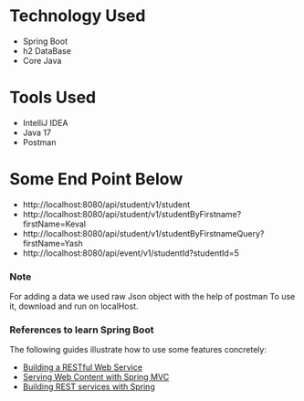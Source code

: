 # Technology Used
* Spring Boot
* h2 DataBase
* Core Java

# Tools Used
* IntelliJ IDEA
* Java 17
* Postman

# Some End Point Below
* http://localhost:8080/api/student/v1/student
* http://localhost:8080/api/student/v1/studentByFirstname?firstName=Keval
* http://localhost:8080/api/student/v1/studentByFirstnameQuery?firstName=Yash
* http://localhost:8080/api/event/v1/studentId?studentId=5

### Note
For adding a data we used raw Json object with the help of postman
To use it, download and run on localHost.

### References to learn Spring Boot
The following guides illustrate how to use some features concretely:

* [Building a RESTful Web Service](https://spring.io/guides/gs/rest-service/)
* [Serving Web Content with Spring MVC](https://spring.io/guides/gs/serving-web-content/)
* [Building REST services with Spring](https://spring.io/guides/tutorials/rest/)

